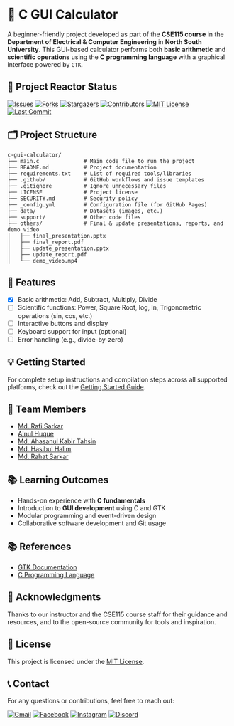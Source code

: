 # 🧮 C GUI Calculator

A beginner-friendly project developed as part of the **CSE115 course** in the **Department of Electrical & Computer Engineering** in **North South University**. This GUI-based calculator performs both **basic arithmetic** and **scientific operations** using the **C programming language** with a graphical interface powered by `GTK`.

## 🧪 Project Reactor Status

[![Issues][issues-shield]][issues-url]
[![Forks][forks-shield]][forks-url]
[![Stargazers][stars-shield]][stars-url]
[![Contributors][contributors-shield]][contributors-url]
[![MIT License][license-shield]][license-url]
[![Last Commit][commit-shield]][commit-url]

## 🗂️ Project Structure

```
c-gui-calculator/
├── main.c              # Main code file to run the project
├── README.md           # Project documentation
├── requirements.txt    # List of required tools/libraries
├── .github/            # GitHub workflows and issue templates
├── .gitignore          # Ignore unnecessary files
├── LICENSE             # Project license
├── SECURITY.md         # Security policy
├── _config.yml         # Configuration file (for GitHub Pages)
├── data/               # Datasets (images, etc.)
├── support/            # Other code files
├── others/             # Final & update presentations, reports, and demo video
│   ├── final_presentation.pptx
│   ├── final_report.pdf
│   ├── update_presentation.pptx
│   ├── update_report.pdf
│   └── demo_video.mp4
```

## 🚀 Features

-   [x] Basic arithmetic: Add, Subtract, Multiply, Divide
-   [ ] Scientific functions: Power, Square Root, log, ln, Trigonometric operations (sin, cos, etc.)
-   [ ] Interactive buttons and display
-   [ ] Keyboard support for input (optional)
-   [ ] Error handling (e.g., divide-by-zero)

## 💡 Getting Started

For complete setup instructions and compilation steps across all supported platforms, check out the [Getting Started Guide](./Getting-Started.md).

## 🤝 Team Members

-   [Md. Rafi Sarkar](https://github.com/rafisarkar0128)
-   [Ainul Huque](https://github.com/ainul10222)
-   [Md. Ahasanul Kabir Tahsin](https://github.com/Tahsin99x)
-   [Md. Hasibul Halim](https://github.com/HHHasibCSE)
-   [Md. Rahat Sarkar](https://github.com/rahat7100)

## 📚 Learning Outcomes

-   Hands-on experience with **C fundamentals**
-   Introduction to **GUI development** using C and GTK
-   Modular programming and event-driven design
-   Collaborative software development and Git usage

## 📚 References

-   [GTK Documentation](https://www.gtk.org/docs/)
-   [C Programming Language](<https://en.wikipedia.org/wiki/C_(programming_language)/>)

## 🧠 Acknowledgments

Thanks to our instructor and the CSE115 course staff for their guidance and resources, and to the open-source community for tools and inspiration.

## 📄 License

This project is licensed under the [MIT License](./LICENSE).

## 📞 Contact

For any questions or contributions, feel free to reach out:

[![Gmail](https://img.shields.io/badge/Send%20Mail-EA4335?style=for-the-badge&color=171A21&labelColor=EA4335&logo=gmail&logoColor=white)](mailto:rafisarkar0128@proton.me)
[![Facebook](https://img.shields.io/badge/Facebook-1877F2?style=for-the-badge&logo=facebook&logoColor=white)](https://facebook.com/rafisarkar0128)
[![Instagram](https://img.shields.io/badge/Instagram-E4405F?style=for-the-badge&logo=instagram&logoColor=white)](https://www.instagram.com/rafisarkar0128/)
[![Discord](https://img.shields.io/badge/Discord-5865F2?style=for-the-badge&logo=discord&logoColor=white)](https://discord.com/users/720186844540567583/)

[issues-shield]: https://img.shields.io/github/issues/rafisarkar0128/c-gui-calculator?style=for-the-badge
[issues-url]: https://github.com/rafisarkar0128/c-gui-calculator/issues
[forks-shield]: https://img.shields.io/github/forks/rafisarkar0128/c-gui-calculator?style=for-the-badge
[forks-url]: https://github.com/rafisarkar0128/c-gui-calculator/network/members
[stars-shield]: https://img.shields.io/github/stars/rafisarkar0128/c-gui-calculator?style=for-the-badge
[stars-url]: https://github.com/rafisarkar0128/c-gui-calculator/stargazers
[contributors-shield]: https://img.shields.io/github/contributors/rafisarkar0128/c-gui-calculator?style=for-the-badge
[contributors-url]: https://github.com/rafisarkar0128/c-gui-calculator/graphs/contributors
[license-shield]: https://img.shields.io/github/license/rafisarkar0128/c-gui-calculator?style=for-the-badge
[license-url]: https://github.com/rafisarkar0128/c-gui-calculator/blob/master/LICENSE
[commit-shield]: https://img.shields.io/github/last-commit/rafisarkar0128/c-gui-calculator?style=for-the-badge
[commit-url]: https://github.com/rafisarkar0128/c-gui-calculator/commits/main
